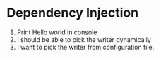 # Dependency Injection
1. Print Hello world in console
2. I should be able to pick the writer dynamically
3. I want to pick the writer from configuration file.
